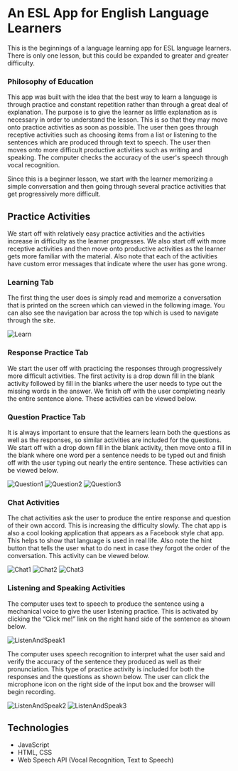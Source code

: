 # An ESL App for English Language Learners

This is the beginnings of a language learning app for ESL language learners.  There is only one lesson, but this could be expanded to greater and greater difficulty.

### Philosophy of Education

This app was built with the idea that the best way to learn a language is through practice and constant repetition rather than through a great deal of explanation.  The purpose is to give the learner as little explanation as is necessary in order to understand the lesson.  This is so that they may move onto practice activities as soon as possible.  The user then goes through receptive activities such as choosing items from a list or listening to the sentences which are produced through text to speech.  The user then moves onto more difficult productive activities such as writing and speaking.  The computer checks the accuracy of the user's speech through vocal recognition.

Since this is a beginner lesson, we start with the learner memorizing a simple conversation and then going through several practice activities that get progressively more difficult.

## Practice Activities

We start off with relatively easy practice activities and the activities increase in difficulty as the learner progresses.  We also start off with more receptive activities and then move onto productive activities as the learner gets more familiar with the material.  Also note that each of the activities have custom error messages that indicate where the user has gone wrong.

### Learning Tab

The first thing the user does is simply read and memorize a conversation that is printed on the screen which can viewed in the following image.  You can also see the navigation bar across the top which is used to navigate through the site.

![Learn](https://github.com/ForTheGold/ESL-Language-Learning-App/blob/main/Resources/Learn.png)

### Response Practice Tab

We start the user off with practicing the responses through progressively more difficult activities.  The first activity is a drop down fill in the blank activity followed by fill in the blanks where the user needs to type out the missing words in the answer.  We finish off with the user completing nearly the entire sentence alone.  These activities can be viewed below.



### Question Practice Tab

It is always important to ensure that the learners learn both the questions as well as the responses, so similar activities are included for the questions.  We start off with a drop down fill in the blank activity, then move onto a fill in the blank where one word per a sentence needs to be typed out and finish off with the user typing out nearly the entire sentence.  These activities can be viewed below.

![Question1](https://github.com/ForTheGold/ESL-Language-Learning-App/blob/main/Resources/Question1.png)
![Question2](https://github.com/ForTheGold/ESL-Language-Learning-App/blob/main/Resources/Question2.png)
![Question3](https://github.com/ForTheGold/ESL-Language-Learning-App/blob/main/Resources/Question3.png)

### Chat Activities

The chat activities ask the user to produce the entire response and question of their own accord.  This is increasing the difficulty slowly.  The chat app is also a cool looking application that appears as a Facebook style chat app.  This helps to show that language is used in real life.  Also note the hint button that tells the user what to do next in case they forgot the order of the conversation.  This activity can be viewed below.

![Chat1](https://github.com/ForTheGold/ESL-Language-Learning-App/blob/main/Resources/Chat1.png)
![Chat2](https://github.com/ForTheGold/ESL-Language-Learning-App/blob/main/Resources/Chat2.png)
![Chat3](https://github.com/ForTheGold/ESL-Language-Learning-App/blob/main/Resources/Chat3.png)

### Listening and Speaking Activities

The computer uses text to speech to produce the sentence using a mechanical voice to give the user listening practice.  This is activated by clicking the “Click me!” link on the right hand side of the sentence as shown below.

![ListenAndSpeak1](https://github.com/ForTheGold/ESL-Language-Learning-App/blob/main/Resources/ListenAndSpeak1.png)

The computer uses speech recognition to interpret what the user said and verify the accuracy of the sentence they produced as well as their pronunciation.  This type of practice activity is included for both the responses and the questions as shown below.  The user can click the microphone icon on the right side of the input box and the browser will begin recording.

![ListenAndSpeak2](https://github.com/ForTheGold/ESL-Language-Learning-App/blob/main/Resources/ListenAndSpeak2.png)
![ListenAndSpeak3](https://github.com/ForTheGold/ESL-Language-Learning-App/blob/main/Resources/ListenAndSpeak3.png)

## Technologies

* JavaScript
* HTML, CSS
* Web Speech API (Vocal Recognition, Text to Speech)
